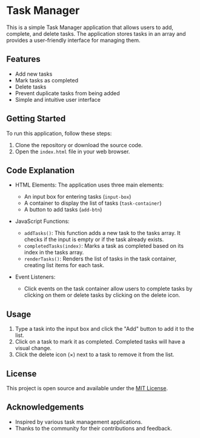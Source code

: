 # Task Manager

This is a simple Task Manager application that allows users to add, complete, and delete tasks. The application stores tasks in an array and provides a user-friendly interface for managing them.

## Features

- Add new tasks
- Mark tasks as completed
- Delete tasks
- Prevent duplicate tasks from being added
- Simple and intuitive user interface

## Getting Started

To run this application, follow these steps:

1. Clone the repository or download the source code.
2. Open the `index.html` file in your web browser.

## Code Explanation

- HTML Elements: The application uses three main elements:
  - An input box for entering tasks (`input-box`)
  - A container to display the list of tasks (`task-container`)
  - A button to add tasks (`add-btn`)

- JavaScript Functions:
  - `addTasks()`: This function adds a new task to the tasks array. It checks if the input is empty or if the task already exists.
  - `completedTasks(index)`: Marks a task as completed based on its index in the tasks array.
  - `renderTasks()`: Renders the list of tasks in the task container, creating list items for each task.
  
- Event Listeners:
  - Click events on the task container allow users to complete tasks by clicking on them or delete tasks by clicking on the delete icon.

## Usage

1. Type a task into the input box and click the "Add" button to add it to the list.
2. Click on a task to mark it as completed. Completed tasks will have a visual change.
3. Click the delete icon (×) next to a task to remove it from the list.

## License

This project is open source and available under the [MIT License](LICENSE).

## Acknowledgements

- Inspired by various task management applications.
- Thanks to the community for their contributions and feedback.